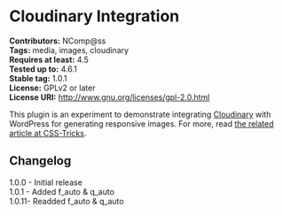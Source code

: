 # Cloudinary Integration #
**Contributors:** NComp@ss  
**Tags:** media, images, cloudinary   
**Requires at least:** 4.5  
**Tested up to:** 4.6.1  
**Stable tag:** 1.0.1  
**License:** GPLv2 or later  
**License URI:** http://www.gnu.org/licenses/gpl-2.0.html  

This plugin is an experiment to demonstrate integrating <a href="http://cloudinary.com/">Cloudinary</a> with WordPress for generating responsive images. For more, read <a href="https://css-tricks.com/responsive-images-wordpress-cloudinary-part-1/">the related article at CSS-Tricks</a>.

## Changelog ##

 1.0.0 - Initial release  
 1.0.1 - Added f_auto & q_auto  
 1.0.11- Readded f_auto & q_auto
